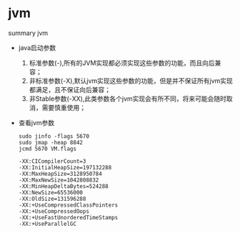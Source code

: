 # jvm
summary jvm

+ java启动参数
   1. 标准参数(-),所有的JVM实现都必须实现这些参数的功能，而且向后兼容；
   2. 非标准参数(-X),默认jvm实现这些参数的功能，但是并不保证所有jvm实现都满足，且不保证向后兼容；
   3. 非Stable参数(-XX),此类参数各个jvm实现会有所不同，将来可能会随时取消，需要慎重使用；

+ 查看jvm参数

      sudo jinfo -flags 5670
      sudo jmap -heap 8842
      jcmd 5670 VM.flags

  ```jvm
  -XX:CICompilerCount=3 
  -XX:InitialHeapSize=197132288 
  -XX:MaxHeapSize=3128950784 
  -XX:MaxNewSize=1042808832 
  -XX:MinHeapDeltaBytes=524288 
  -XX:NewSize=65536000 
  -XX:OldSize=131596288 
  -XX:+UseCompressedClassPointers 
  -XX:+UseCompressedOops 
  -XX:+UseFastUnorderedTimeStamps 
  -XX:+UseParallelGC
  ```
  
  